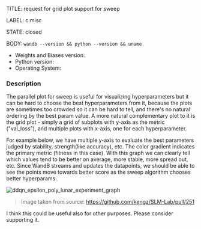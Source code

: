 TITLE:
request for grid plot support for sweep

LABEL:
c:misc

STATE:
closed

BODY:
`wandb --version && python --version && uname`

* Weights and Biases version:
* Python version:
* Operating System:

### Description

The parallel plot for sweep is useful for visualizing hyperparameters but it can be hard to choose the best hyperparameters from it, because the plots are sometimes too crowded so it can be hard to tell, and there's no natural ordering by the best param value. A more natural complementary plot to it is the grid plot - simply a grid of subplots with y-axis as the metric ("val_loss"), and multiple plots with x-axis, one for each hyperparameter.

For example below, we have multiple y-axis to evaluate the best parameters judged by stability, strength(like accuracy), etc. The color gradient indicates the primary metric (fitness in this case). With this graph we can clearly tell which values tend to be better on average, more stable, more spread out, etc. Since WandB streams and updates the datapoints, we should be able to see the points move towards better score as the sweep algorithm chooses better hyperparams.

![ddqn_epsilon_poly_lunar_experiment_graph](https://user-images.githubusercontent.com/5512945/49716803-b8322780-fc09-11e8-9a99-c4287ddc28e0.png)

>Image taken from source: https://github.com/kengz/SLM-Lab/pull/251

I think this could be useful also for other purposes. Please consider supporting it.


